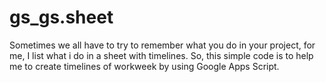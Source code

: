 # gs_gs.sheet

Sometimes we all have to try to remember what you do in your project, for me, I list what i do in a sheet with timelines.
So, this simple code is to help me to create timelines of workweek by using Google Apps Script.
